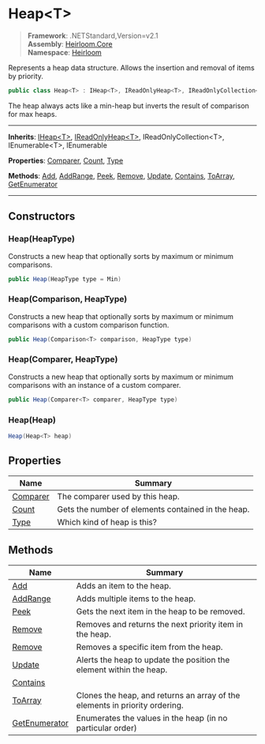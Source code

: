 # Heap\<T>

> **Framework**: .NETStandard,Version=v2.1  
> **Assembly**: [Heirloom.Core][0]  
> **Namespace**: [Heirloom][0]  

Represents a heap data structure. Allows the insertion and removal of items by priority.

```cs
public class Heap<T> : IHeap<T>, IReadOnlyHeap<T>, IReadOnlyCollection<T>, IEnumerable<T>, IEnumerable
```


The heap always acts like a min-heap but inverts the result of comparison for max heaps.

--------------------------------------------------------------------------------

**Inherits**: [IHeap\<T>][1], [IReadOnlyHeap\<T>][2], IReadOnlyCollection\<T>, IEnumerable\<T>, IEnumerable

**Properties**: [Comparer][3], [Count][4], [Type][5]

**Methods**: [Add][6], [AddRange][7], [Peek][8], [Remove][9], [Update][10], [Contains][11], [ToArray][12], [GetEnumerator][13]

--------------------------------------------------------------------------------

## Constructors

### Heap(HeapType)

Constructs a new heap that optionally sorts by maximum or minimum comparisons.

```cs
public Heap(HeapType type = Min)
```

### Heap(Comparison<T>, HeapType)

Constructs a new heap that optionally sorts by maximum or minimum comparisons with a custom comparison function.

```cs
public Heap(Comparison<T> comparison, HeapType type)
```

### Heap(Comparer<T>, HeapType)

Constructs a new heap that optionally sorts by maximum or minimum comparisons with an instance of a custom comparer.

```cs
public Heap(Comparer<T> comparer, HeapType type)
```

### Heap(Heap<T>)

```cs
Heap(Heap<T> heap)
```

## Properties

| Name          | Summary                                            |
|---------------|----------------------------------------------------|
| [Comparer][3] | The comparer used by this heap.                    |
| [Count][4]    | Gets the number of elements contained in the heap. |
| [Type][5]     | Which kind of heap is this?                        |

## Methods

| Name                | Summary                                                                     |
|---------------------|-----------------------------------------------------------------------------|
| [Add][6]            | Adds an item to the heap.                                                   |
| [AddRange][7]       | Adds multiple items to the heap.                                            |
| [Peek][8]           | Gets the next item in the heap to be removed.                               |
| [Remove][9]         | Removes and returns the next priority item in the heap.                     |
| [Remove][9]         | Removes a specific item from the heap.                                      |
| [Update][10]        | Alerts the heap to update the position the element within the heap.         |
| [Contains][11]      |                                                                             |
| [ToArray][12]       | Clones the heap, and returns an array of the elements in priority ordering. |
| [GetEnumerator][13] | Enumerates the values in the heap (in no particular order)                  |

[0]: ..\Heirloom.Core.md
[1]: Heirloom.IHeap[T].md
[2]: Heirloom.IReadOnlyHeap[T].md
[3]: Heirloom.Heap[T].Comparer.md
[4]: Heirloom.Heap[T].Count.md
[5]: Heirloom.Heap[T].Type.md
[6]: Heirloom.Heap[T].Add.md
[7]: Heirloom.Heap[T].AddRange.md
[8]: Heirloom.Heap[T].Peek.md
[9]: Heirloom.Heap[T].Remove.md
[10]: Heirloom.Heap[T].Update.md
[11]: Heirloom.Heap[T].Contains.md
[12]: Heirloom.Heap[T].ToArray.md
[13]: Heirloom.Heap[T].GetEnumerator.md
